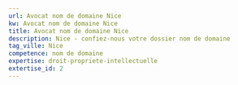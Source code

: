 ```yaml
---
url: Avocat nom de domaine Nice
kw: Avocat nom de domaine Nice
title: Avocat nom de domaine Nice
description: Nice - confiez-nous votre dossier nom de domaine
tag_ville: Nice
competence: nom de domaine
expertise: droit-propriete-intellectuelle
extertise_id: 2
---
```

